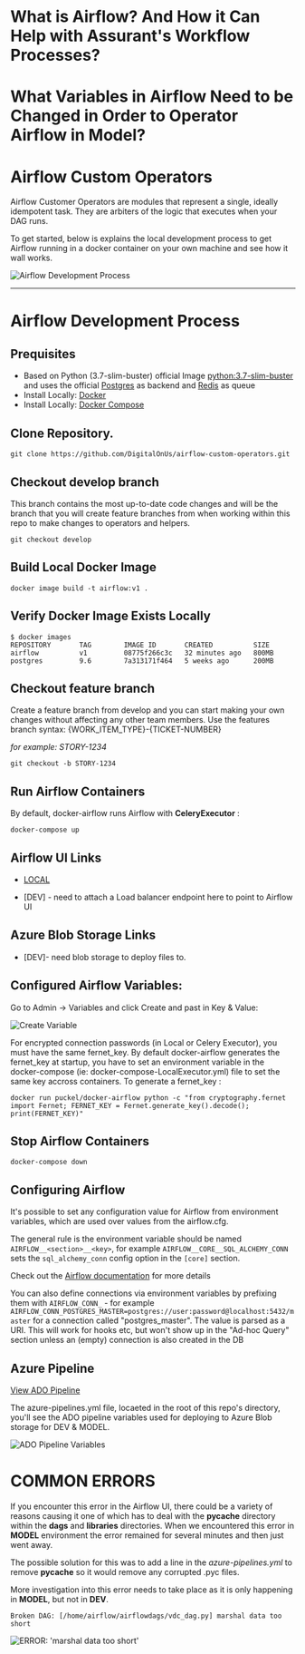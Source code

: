 # What is Airflow? And How it Can Help with Assurant's Workflow Processes?


# What Variables in Airflow Need to be Changed in Order to Operator Airflow in Model?


# Airflow Custom Operators

Airflow Customer Operators are modules that represent a single, ideally idempotent task. They are arbiters of the logic that executes when your DAG runs.

To get started, below is explains the local development process to get Airflow running in a docker container on your own machine and see how it wall works.

![Airflow Development Process](./images/airflow_custom_operators.png)

---

# Airflow Development Process

## Prequisites

* Based on Python (3.7-slim-buster) official Image [python:3.7-slim-buster](https://hub.docker.com/_/python/) and uses the official [Postgres](https://hub.docker.com/_/postgres/) as backend and [Redis](https://hub.docker.com/_/redis/) as queue
* Install Locally: [Docker](https://www.docker.com/)
* Install Locally: [Docker Compose](https://docs.docker.com/compose/install/)

## Clone Repository.

```
git clone https://github.com/DigitalOnUs/airflow-custom-operators.git
```

## Checkout develop branch

This branch contains the most up-to-date code changes and will be the branch that you will create feature branches from when working within this repo to make changes to operators and helpers.

```
git checkout develop
```

## Build Local Docker Image

```
docker image build -t airflow:v1 .
```

## Verify Docker Image Exists Locally

```
$ docker images
REPOSITORY       TAG        IMAGE ID       CREATED          SIZE
airflow          v1         08775f266c3c   32 minutes ago   800MB
postgres         9.6        7a313171f464   5 weeks ago      200MB
```

## Checkout feature branch

Create a feature branch from develop and you can start making your own changes without affecting any other team members. Use the features branch syntax: {WORK_ITEM_TYPE}-{TICKET-NUMBER}

*for example: STORY-1234*

```
git checkout -b STORY-1234
```

## Run Airflow Containers

By default, docker-airflow runs Airflow with **CeleryExecutor** :

```
docker-compose up
```

## Airflow UI Links

- [LOCAL](http://localhost:8080/)

- [DEV] - need to attach a Load balancer endpoint here to point to Airflow UI

## Azure Blob Storage Links

- [DEV]- need blob storage to deploy files to.

## Configured Airflow Variables:

Go to Admin -> Variables and click Create and past in Key & Value:

![Create Variable](./images/add_assurant_ado_access_token.png)

For encrypted connection passwords (in Local or Celery Executor), you must have the same fernet_key. By default docker-airflow generates the fernet_key at startup, you have to set an environment variable in the docker-compose (ie: docker-compose-LocalExecutor.yml) file to set the same key accross containers. To generate a fernet_key :

```
docker run puckel/docker-airflow python -c "from cryptography.fernet import Fernet; FERNET_KEY = Fernet.generate_key().decode(); print(FERNET_KEY)"
```

## Stop Airflow Containers

```
docker-compose down
```

## Configuring Airflow

It's possible to set any configuration value for Airflow from environment variables, which are used over values from the airflow.cfg.

The general rule is the environment variable should be named `AIRFLOW__<section>__<key>`, for example `AIRFLOW__CORE__SQL_ALCHEMY_CONN` sets the `sql_alchemy_conn` config option in the `[core]` section.

Check out the [Airflow documentation](http://airflow.readthedocs.io/en/latest/howto/set-config.html#setting-configuration-options) for more details

You can also define connections via environment variables by prefixing them with `AIRFLOW_CONN_` - for example `AIRFLOW_CONN_POSTGRES_MASTER=postgres://user:password@localhost:5432/master` for a connection called "postgres_master". The value is parsed as a URI. This will work for hooks etc, but won't show up in the "Ad-hoc Query" section unless an (empty) connection is also created in the DB

## Azure Pipeline

[View ADO Pipeline](https://dev.azure.com/AIZ-GT/GT.ICS-Cloud%20Planning/_build?definitionId=1593&_a=summary)

The azure-pipelines.yml file, locaeted in the root of this repo's directory, you'll see the ADO pipeline variables used for deploying to Azure Blob storage for DEV & MODEL.

![ADO Pipeline Variables](./images/ado_pipeline.png)

# COMMON ERRORS

If you encounter this error in the Airflow UI, there could be a variety of reasons causing it one of which has to deal with the __pycache__ directory within the **dags** and **libraries** directories. When we encountered this error in **MODEL** environment the error remained for several minutes and then just went away.

The possible solution for this was to add a line in the *azure-pipelines.yml* to remove __pycache__ so it would remove any corrupted .pyc files. 

More investigation into this error needs to take place as it is only happening in **MODEL**, but not in **DEV**.
```
Broken DAG: [/home/airflow/airflowdags/vdc_dag.py] marshal data too short
```
![ERROR: 'marshal data too short'](./images/marshall_data_too_short.png)